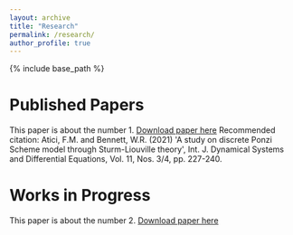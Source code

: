 ```yaml
---
layout: archive
title: "Research"
permalink: /research/
author_profile: true
---
```


{% include base_path %}

Published Papers
=

This paper is about the number 1.
[Download paper here](http://academicpages.github.io/files/Atici_Bennett_2021.pdf)
Recommended citation: Atici, F.M. and Bennett, W.R. (2021) 'A study on discrete Ponzi Scheme model through Sturm-Liouville theory', Int. J. Dynamical Systems and Differential Equations, Vol. 11, Nos. 3/4, pp. 227-240.

Works in Progress
=

This paper is about the number 2.
[Download paper here](http://academicpages.github.io/files/Bennett_2022.pdf)

